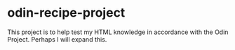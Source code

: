 # odin-recipe-project

This project is to help test my HTML knowledge in accordance with the Odin Project. Perhaps I will expand this.
